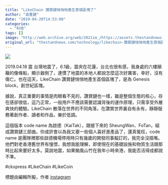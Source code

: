```yaml
---
title: "LikeChain 讚賞鏈悄悄地產生首個區塊了"
author: "高重建"
date: "2019-04-20T14:53:00"
categories:
  - "科技"
tags: []
image: "http://web.archive.org/web/2021im_/https://assets.thestandnews.com/media/photos/cide1_fgyHc.PNG"
original_url: "thestandnews.com/technology/likechain-讚賞鏈悄悄地產生首個區塊了"
---
```

![](http://web.archive.org/web/2021im_/https://assets.thestandnews.com/media/photos/cide1_fgyHc.PNG)

2019.04.18 震 台灣地震了，6.1級，震央在花蓮，台北也很有感，我身處的六樓顛簸的像條船，顯示器倒了，連慣了地震的本地人都說怎麼這次好厲害，幸好，沒有傷亡。也在這天，LikeChain 讚賞鏈悄悄地產生首個區塊了，是為 Genesis block，創世紀區塊。

據說，真正重要的事情是肉眼看不見的，讚賞鏈也一樣，雖是整個生態的核心，存在感卻很低，這乃正常，一般用戶不應該需要認識背後的運作原理，只需享受外層爽快的體驗。LikeChain 散落在世界的不同角落，在讚賞世界裏自有永有，靜靜服務著創作者、讀者和作品，樂於低調。

這個版本 code name 為啟德（KaiTak），跟接下來的 SheungWan、FoTan，組成讚賞鏈三部曲。你或許會以為我又塞一些個人喜好進產品了，還真冤枉，code name 是團隊裡那些啟德機場停用時只有幾歲的開發同事擬訂的，我完全沒插嘴。他們對老香港舊世界有憧憬，我想我能理解，即使現在的基礎設施和物質生活跟那時比起來要好太多。莫說地震，如果颱風山竹在我年小時來港，我能否活得成都說不準。 

#ckxpress #LikeChain #LikeCoin

標題由編輯所擬，作者 [instagram](http://web.archive.org/web/20211229132742/https://www.instagram.com/p/BwbvncYgBcw/?fbclid=IwAR14DrUCrj5XOr4MBzpGoH7HK9Z-lFIra8Thx0b8tcsuxbzVBvUcLwrU79o)